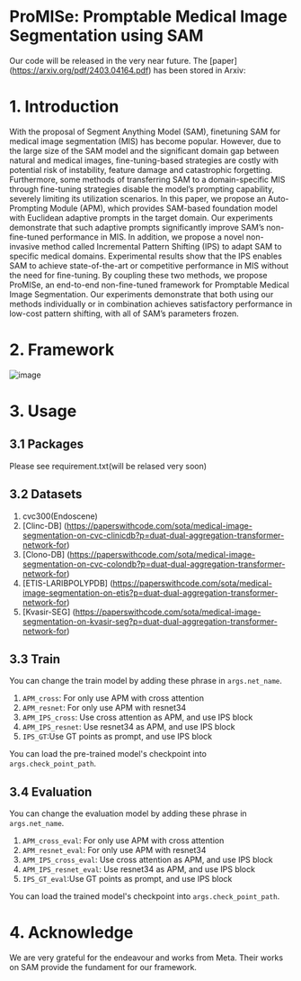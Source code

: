 # ProMISe: Promptable Medical Image Segmentation using SAM
Our code will be released in the very near future.
The [paper] (https://arxiv.org/pdf/2403.04164.pdf)  has been stored in Arxiv:
# 1. Introduction
With the proposal of Segment Anything Model (SAM), finetuning SAM for medical image segmentation (MIS) has become popular. However, due to the large size of the SAM model and the significant domain gap between natural and medical images, fine-tuning-based
strategies are costly with potential risk of instability, feature damage
and catastrophic forgetting. Furthermore, some methods of transferring
SAM to a domain-specific MIS through fine-tuning strategies disable the
model’s prompting capability, severely limiting its utilization scenarios.
In this paper, we propose an Auto-Prompting Module (APM), which provides SAM-based foundation model with Euclidean adaptive prompts
in the target domain. Our experiments demonstrate that such adaptive prompts significantly improve SAM’s non-fine-tuned performance
in MIS. In addition, we propose a novel non-invasive method called Incremental Pattern Shifting (IPS) to adapt SAM to specific medical domains.  Experimental results show that the IPS enables SAM to achieve
state-of-the-art or competitive performance in MIS without the need for
fine-tuning. By coupling these two methods, we propose ProMISe, an
end-to-end non-fine-tuned framework for Promptable Medical Image
Segmentation. Our experiments demonstrate that both using our methods individually or in combination achieves satisfactory performance in
low-cost pattern shifting, with all of SAM’s parameters frozen.
# 2. Framework
![image](https://github.com/xinkunwang111/ProMISe/assets/130198762/1e1ff6cf-7eb6-4ab9-a2a5-7fc28661c3a5)

# 3. Usage
## 3.1 Packages
Please see requirement.txt(will be relased very soon)
## 3.2 Datasets
1. cvc300(Endoscene)
2. [Clinc-DB] (https://paperswithcode.com/sota/medical-image-segmentation-on-cvc-clinicdb?p=duat-dual-aggregation-transformer-network-for)
3. [Clono-DB] (https://paperswithcode.com/sota/medical-image-segmentation-on-cvc-colondb?p=duat-dual-aggregation-transformer-network-for)
4. [ETIS-LARIBPOLYPDB] (https://paperswithcode.com/sota/medical-image-segmentation-on-etis?p=duat-dual-aggregation-transformer-network-for)
5. [Kvasir-SEG] (https://paperswithcode.com/sota/medical-image-segmentation-on-kvasir-seg?p=duat-dual-aggregation-transformer-network-for)
## 3.3 Train
You can change the train model by adding these phrase in `args.net_name`.
1. `APM_cross`: For only use APM with cross attention
2. `APM_resnet`: For only use APM with resnet34
3. `APM_IPS_cross`: Use cross attention as APM, and use IPS block
4. `APM_IPS_resnet`: Use resnet34 as APM, and use IPS block
5. `IPS_GT`:Use GT points as prompt, and use IPS block

You can load the pre-trained model's checkpoint into `args.check_point_path`.

## 3.4 Evaluation
You can change the evaluation model by adding these phrase in `args.net_name`.
1. `APM_cross_eval`: For only use APM with cross attention
2. `APM_resnet_eval`: For only use APM with resnet34
3. `APM_IPS_cross_eval`: Use cross attention as APM, and use IPS block
4. `APM_IPS_resnet_eval`: Use resnet34 as APM, and use IPS block
5. `IPS_GT_eval`:Use GT points as prompt, and use IPS block

You can load the trained model's checkpoint into `args.check_point_path`.



# 4. Acknowledge
We are very grateful for the endeavour and works from Meta. Their works on SAM provide the fundament for our framework.



   


